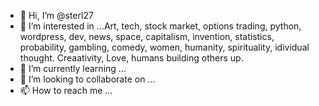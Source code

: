 - 👋 Hi, I’m @sterl27
- 👀 I’m interested in ...Art, tech, stock market, options trading, python, wordpress, dev, news, space, capitalism, invention, statistics, probability, gambling, comedy, women, humanity, spirituality, idividual thought. Creaativity, Love, humans building others up. 
- 🌱 I’m currently learning ...
- 💞️ I’m looking to collaborate on ...
- 📫 How to reach me ...

<!---
sterl27/sterl27 is a ✨ special ✨ repository because its `README.md` (this file) appears on your GitHub profile.
You can click the Preview link to take a look at your changes.
--->
